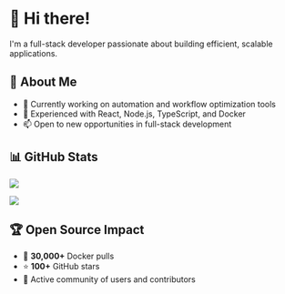 # 👋 Hi there!

I'm a full-stack developer passionate about building efficient, scalable applications.

## 🚀 About Me
- 🔭 Currently working on automation and workflow optimization tools
- 🌱 Experienced with React, Node.js, TypeScript, and Docker
- 📫 Open to new opportunities in full-stack development

## 📊 GitHub Stats
![](https://github-readme-stats.vercel.app/api/top-langs/?username=jamcalli&layout=compact&theme=dark)

![](https://github-readme-stats.vercel.app/api?username=jamcalli&show_icons=true&theme=dark&include_all_commits=true)

## 🏆 Open Source Impact
- 🐳 **30,000+** Docker pulls
- ⭐ **100+** GitHub stars  
- 👥 Active community of users and contributors
